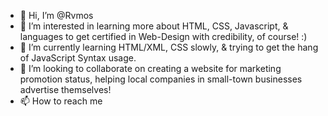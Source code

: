 - 👋 Hi, I’m @Rvmos
- 👀 I’m interested in learning more about HTML, CSS, Javascript, & languages to get certified in Web-Design with credibility, of course! :)
- 🌱 I’m currently learning HTML/XML, CSS slowly, & trying to get the hang of JavaScript Syntax usage.
- 💞️ I’m looking to collaborate on creating a website for marketing promotion status, helping local companies in small-town businesses advertise themselves!
- 📫 How to reach me

<!---
Rvmos/Rvmos is a ✨ special ✨ repository because its `README.md` (this file) appears on your GitHub profile.
You can click the Preview link to take a look at your changes.
--->
